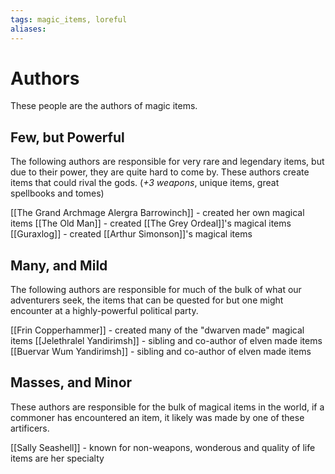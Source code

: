 ```yaml
---
tags: magic_items, loreful
aliases:
---
```


# Authors
These people are the authors of magic items.
## Few, but Powerful
The following authors are responsible for very rare and legendary items, but due to their power, they are quite hard to come by. These authors create items that could rival the gods. (*+3 weapons*, unique items, great spellbooks and tomes)

[[The Grand Archmage Alergra Barrowinch]] - created her own magical items
[[The Old Man]] - created [[The Grey Ordeal]]'s magical items
[[Guraxlog]] - created [[Arthur Simonson]]'s magical items
## Many, and Mild
The following authors are responsible for much of the bulk of what our adventurers seek, the items that can be quested for but one might encounter at a highly-powerful political party.

[[Frin Copperhammer]] - created many of the "dwarven made" magical items
[[Jelethralel Yandirimsh]] - sibling and co-author of elven made items
[[Buervar Wum Yandirimsh]] - sibling and co-author of elven made items
## Masses, and Minor
These authors are responsible for the bulk of magical items in the world, if a commoner has encountered an item, it likely was made by one of these artificers.

[[Sally Seashell]] - known for non-weapons, wonderous and quality of life items are her specialty
